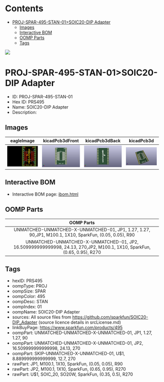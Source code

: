 



Contents
========

* [PROJ-SPAR-495-STAN-01>SOIC20-DIP Adapter](#proj-spar-495-stan-01soic20-dip-adapter)
	* [Images](#images)
	* [Interactive BOM](#interactive-bom)
	* [OOMP Parts](#oomp-parts)
	* [Tags](#tags)
  
![][im]
# PROJ-SPAR-495-STAN-01>SOIC20-DIP Adapter

- ID: PROJ-SPAR-495-STAN-01
- Hex ID: PRS495
- Name: SOIC20-DIP Adapter
- Description: 

## Images
  
  

|eagleImage|kicadPcb3dFront|kicadPcb3dBack|kicadPcb3d|
| :---: | :---: | :---: | :---: |
|[![eagleImage](eagleImage_140.png)](eagleImage_600.png)|[![kicadPcb3dFront](kicadPcb3dFront_140.png)](kicadPcb3dFront_600.png)|[![kicadPcb3dBack](kicadPcb3dBack_140.png)](kicadPcb3dBack_600.png)|[![kicadPcb3d](kicadPcb3d_140.png)](kicadPcb3d_600.png)|

## Interactive BOM

- Interactive BOM page: [ibom.html](kicad/bom/ibom.html)

## OOMP Parts
  

|OOMP Parts|
| :---: |
|UNMATCHED-UNMATCHED-X-UNMATCHED-01, JP1, 1.27, 1.27, 90,JP1, M100.1, 1X10, SparkFun, (0.05, 0.05), R90|
|UNMATCHED-UNMATCHED-X-UNMATCHED-01, JP2, 16.509999999999998, 24.13, 270,JP2, M100.1, 1X10, SparkFun, (0.65, 0.95), R270|

## Tags

- hexID: PRS495
- oompType: PROJ
- oompSize: SPAR
- oompColor: 495
- oompDesc: STAN
- oompIndex: 01
- oompName: SOIC20-DIP Adapter
- sources: All source files from https://github.com/sparkfun/SOIC20-DIP_Adapter (source licence details in srcLicense.md)
- linkBuyPage: https://www.sparkfun.com/products/495
- oompPart: UNMATCHED-UNMATCHED-X-UNMATCHED-01, JP1, 1.27, 1.27, 90
- oompPart: UNMATCHED-UNMATCHED-X-UNMATCHED-01, JP2, 16.509999999999998, 24.13, 270
- oompPart: SKIP-UNMATCHED-X-UNMATCHED-01, U$1, 8.889999999999999, 12.7, 270
- rawPart: JP1, M100.1, 1X10, SparkFun, (0.05, 0.05), R90
- rawPart: JP2, M100.1, 1X10, SparkFun, (0.65, 0.95), R270
- rawPart: U$1, SOIC_20, SO20W, SparkFun, (0.35, 0.5), R270



[im]: kicadPcb3d_450.png
